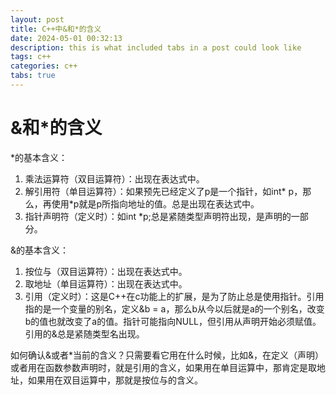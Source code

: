 ```yaml
---
layout: post
title: C++中&和*的含义
date: 2024-05-01 00:32:13
description: this is what included tabs in a post could look like
tags: c++
categories: c++
tabs: true
---
```

# &和*的含义

\*的基本含义：
1. 乘法运算符（双目运算符）：出现在表达式中。
2. 解引用符（单目运算符）：如果预先已经定义了p是一个指针，如int\* p，那么，再使用\*p就是p所指向地址的值。总是出现在表达式中。
3. 指针声明符（定义时）：如int *p;总是紧随类型声明符出现，是声明的一部分。


&的基本含义：
1. 按位与（双目运算符）：出现在表达式中。
2. 取地址（单目运算符）：出现在表达式中。
3. 引用（定义时）：这是C++在c功能上的扩展，是为了防止总是使用指针。引用指的是一个变量的别名，定义&b = a，那么b从今以后就是a的一个别名，改变b的值也就改变了a的值。指针可能指向NULL，但引用从声明开始必须赋值。引用的&总是紧随类型名出现。

如何确认&或者*当前的含义？只需要看它用在什么时候，比如&，在定义（声明）或者用在函数参数声明时，就是引用的含义，如果用在单目运算中，那肯定是取地址，如果用在双目运算中，那就是按位与的含义。